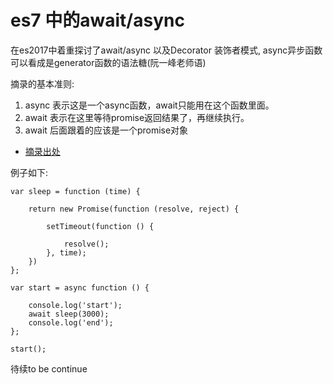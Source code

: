 
# es7 中的await/async

在es2017中着重探讨了await/async 以及Decorator 装饰者模式,
async异步函数可以看成是generator函数的语法糖(阮一峰老师语)

摘录的基本准则:
1. async 表示这是一个async函数，await只能用在这个函数里面。
2. await 表示在这里等待promise返回结果了，再继续执行。
3. await 后面跟着的应该是一个promise对象
- [摘录出处](https://cnodejs.org/topic/5640b80d3a6aa72c5e0030b6)

例子如下:
```
var sleep = function (time) {

    return new Promise(function (resolve, reject) {

        setTimeout(function () {

            resolve();
        }, time);
    })
};

var start = async function () {

    console.log('start');
    await sleep(3000);
    console.log('end');
};

start();
```

待续to be continue